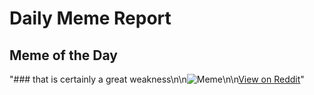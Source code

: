 # Daily Meme Report

## Meme of the Day
"### that is certainly a great weakness\n\n![Meme](https://i.redd.it/k86yysc9gume1.png)\n\n[View on Reddit](https://redd.it/1j3zo24)"
